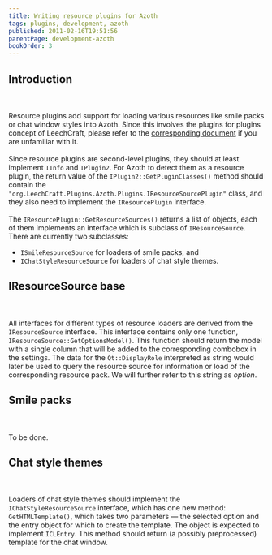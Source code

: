```yaml
---
title: Writing resource plugins for Azoth
tags: plugins, development, azoth
published: 2011-02-16T19:51:56
parentPage: development-azoth
bookOrder: 3
---
```


Introduction
------------

\
\
Resource plugins add support for loading various resources like smile
packs or chat window styles into Azoth. Since this involves the plugins
for plugins concept of LeechCraft, please refer to the [corresponding
document](/development-plugins-for-plugins) if you are unfamiliar with
it.\
\
Since resource plugins are second-level plugins, they should at least
implement `IInfo` and `IPlugin2`. For Azoth to detect them as a resource
plugin, the return value of the `IPlugin2::GetPluginClasses()` method
should contain the
`"org.LeechCraft.Plugins.Azoth.Plugins.IResourceSourcePlugin"` class,
and they also need to implement the `IResourcePlugin` interface.\
\
The `IResourcePlugin::GetResourceSources()` returns a list of objects,
each of them implements an interface which is subclass of
`IResourceSource`. There are currently two subclasses:

-   `ISmileResourceSource` for loaders of smile packs, and
-   `IChatStyleResourceSource` for loaders of chat style themes.

IResourceSource base
--------------------

\
\
All interfaces for different types of resource loaders are derived from
the `IResourceSource` interface. This interface contains only one
function, `IResourceSource::GetOptionsModel()`. This function should
return the model with a single column that will be added to the
corresponding combobox in the settings. The data for the
`Qt::DisplayRole` interpreted as string would later be used to query the
resource source for information or load of the corresponding resource
pack. We will further refer to this string as *option*.

Smile packs
-----------

\
\
To be done.

Chat style themes
-----------------

\
\
Loaders of chat style themes should implement the
`IChatStyleResourceSource` interface, which has one new method:
`GetHTMLTemplate()`, which takes two parameters — the selected option
and the entry object for which to create the template. The object is
expected to implement `ICLEntry`. This method should return (a possibly
preprocessed) template for the chat window.
